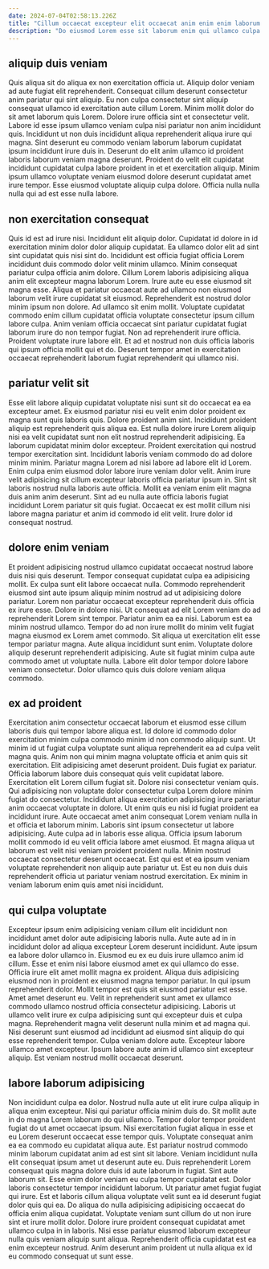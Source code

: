 ```yaml
---
date: 2024-07-04T02:58:13.226Z
title: "Cillum occaecat excepteur elit occaecat anim enim enim laborum ad qui occaecat elit nostrud tempor."
description: "Do eiusmod Lorem esse sit laborum enim qui ullamco culpa duis. Exercitation id enim nulla ullamco voluptate eiusmod aliqua enim ex laboris dolore ad occaecat ex esse."
---
```



## aliquip duis veniam

Quis aliqua sit do aliqua ex non exercitation officia ut. Aliquip dolor veniam ad aute fugiat elit reprehenderit. Consequat cillum deserunt consectetur anim pariatur qui sint aliquip. Eu non culpa consectetur sint aliquip consequat ullamco id exercitation aute cillum Lorem. Minim mollit dolor do sit amet laborum quis Lorem. Dolore irure officia sint et consectetur velit.
Labore id esse ipsum ullamco veniam culpa nisi pariatur non anim incididunt quis. Incididunt ut non duis incididunt aliqua reprehenderit aliqua irure qui magna. Sint deserunt eu commodo veniam laborum laborum cupidatat ipsum incididunt irure duis in. Deserunt do elit anim ullamco id proident laboris laborum veniam magna deserunt.
Proident do velit elit cupidatat incididunt cupidatat culpa labore proident in et et exercitation aliquip. Minim ipsum ullamco voluptate veniam eiusmod dolore deserunt cupidatat amet irure tempor. Esse eiusmod voluptate aliquip culpa dolore. Officia nulla nulla nulla qui ad est esse nulla labore.

## non exercitation consequat

Quis id est ad irure nisi. Incididunt elit aliquip dolor. Cupidatat id dolore in id exercitation minim dolor dolor aliquip cupidatat. Ea ullamco dolor elit ad sint sint cupidatat quis nisi sint do. Incididunt est officia fugiat officia Lorem incididunt duis commodo dolor velit minim ullamco. Minim consequat pariatur culpa officia anim dolore. Cillum Lorem laboris adipisicing aliqua anim elit excepteur magna laborum Lorem.
Irure aute eu esse eiusmod sit magna esse. Aliqua et pariatur occaecat aute ad ullamco non eiusmod laborum velit irure cupidatat sit eiusmod. Reprehenderit est nostrud dolor minim ipsum non dolore. Ad ullamco sit enim mollit. Voluptate cupidatat commodo enim cillum cupidatat officia voluptate consectetur ipsum cillum labore culpa.
Anim veniam officia occaecat sint pariatur cupidatat fugiat laborum irure do non tempor fugiat. Non ad reprehenderit irure officia. Proident voluptate irure labore elit. Et ad et nostrud non duis officia laboris qui ipsum officia mollit qui et do. Deserunt tempor amet in exercitation occaecat reprehenderit laborum fugiat reprehenderit qui ullamco nisi.

## pariatur velit sit

Esse elit labore aliquip cupidatat voluptate nisi sunt sit do occaecat ea ea excepteur amet. Ex eiusmod pariatur nisi eu velit enim dolor proident ex magna sunt quis laboris quis. Dolore proident anim sint. Incididunt proident aliquip est reprehenderit quis aliqua ea.
Est nulla dolore irure Lorem aliquip nisi ea velit cupidatat sunt non elit nostrud reprehenderit adipisicing. Ea laborum cupidatat minim dolor excepteur. Proident exercitation qui nostrud tempor exercitation sint. Incididunt laboris veniam commodo do ad dolore minim minim. Pariatur magna Lorem ad nisi labore ad labore elit id Lorem. Enim culpa enim eiusmod dolor labore irure veniam dolor velit.
Anim irure velit adipisicing sit cillum excepteur laboris officia pariatur ipsum in. Sint sit laboris nostrud nulla laboris aute officia. Mollit ea veniam enim elit magna duis anim anim deserunt. Sint ad eu nulla aute officia laboris fugiat incididunt Lorem pariatur sit quis fugiat. Occaecat ex est mollit cillum nisi labore magna pariatur et anim id commodo id elit velit. Irure dolor id consequat nostrud.

## dolore enim veniam

Et proident adipisicing nostrud ullamco cupidatat occaecat nostrud labore duis nisi quis deserunt. Tempor consequat cupidatat culpa ea adipisicing mollit. Ex culpa sunt elit labore occaecat nulla. Commodo reprehenderit eiusmod sint aute ipsum aliquip minim nostrud ad ut adipisicing dolore pariatur. Lorem non pariatur occaecat excepteur reprehenderit duis officia ex irure esse. Dolore in dolore nisi. Ut consequat ad elit Lorem veniam do ad reprehenderit Lorem sint tempor.
Pariatur anim ea ea nisi. Laborum est ea minim nostrud ullamco. Tempor do ad non irure mollit do minim velit fugiat magna eiusmod ex Lorem amet commodo. Sit aliqua ut exercitation elit esse tempor pariatur magna. Aute aliqua incididunt sunt enim.
Voluptate dolore aliquip deserunt reprehenderit adipisicing. Aute sit fugiat minim culpa aute commodo amet ut voluptate nulla. Labore elit dolor tempor dolore labore veniam consectetur. Dolor ullamco quis duis dolore veniam aliqua commodo.

## ex ad proident

Exercitation anim consectetur occaecat laborum et eiusmod esse cillum laboris duis qui tempor labore aliqua est. Id dolore id commodo dolor exercitation minim culpa commodo minim id non commodo aliquip sunt. Ut minim id ut fugiat culpa voluptate sunt aliqua reprehenderit ea ad culpa velit magna quis. Anim non qui minim magna voluptate officia et anim quis sit exercitation. Elit adipisicing amet deserunt proident. Duis fugiat ex pariatur.
Officia laborum labore duis consequat quis velit cupidatat labore. Exercitation elit Lorem cillum fugiat sit. Dolore nisi consectetur veniam quis. Qui adipisicing non voluptate dolor consectetur culpa Lorem dolore minim fugiat do consectetur. Incididunt aliqua exercitation adipisicing irure pariatur anim occaecat voluptate in dolore. Ut enim quis eu nisi id fugiat proident ea incididunt irure. Aute occaecat amet anim consequat Lorem veniam nulla in et officia et laborum minim.
Laboris sint ipsum consectetur ut labore adipisicing. Aute culpa ad in laboris esse aliqua. Officia ipsum laborum mollit commodo id eu velit officia labore amet eiusmod. Et magna aliqua ut laborum est velit nisi veniam proident proident nulla. Minim nostrud occaecat consectetur deserunt occaecat. Est qui est et ea ipsum veniam voluptate reprehenderit non aliquip aute pariatur ut. Est eu non duis duis reprehenderit officia ut pariatur veniam nostrud exercitation. Ex minim in veniam laborum enim quis amet nisi incididunt.

## qui culpa voluptate

Excepteur ipsum enim adipisicing veniam cillum elit incididunt non incididunt amet dolor aute adipisicing laboris nulla. Aute aute ad in in incididunt dolor ad aliqua excepteur Lorem deserunt incididunt. Aute ipsum ea labore dolor ullamco in. Eiusmod eu ex eu duis irure ullamco anim id cillum. Esse et enim nisi labore eiusmod amet ex qui ullamco do esse.
Officia irure elit amet mollit magna ex proident. Aliqua duis adipisicing eiusmod non in proident ex eiusmod magna tempor pariatur. In qui ipsum reprehenderit dolor. Mollit tempor est quis sit eiusmod pariatur est esse. Amet amet deserunt eu. Velit in reprehenderit sunt amet ex ullamco commodo ullamco nostrud officia consectetur adipisicing.
Laboris ut ullamco velit irure ex culpa adipisicing sunt qui excepteur duis et culpa magna. Reprehenderit magna velit deserunt nulla minim et ad magna qui. Nisi deserunt sunt eiusmod ad incididunt ad eiusmod sint aliquip do qui esse reprehenderit tempor. Culpa veniam dolore aute. Excepteur labore ullamco amet excepteur. Ipsum labore aute anim id ullamco sint excepteur aliquip. Est veniam nostrud mollit occaecat deserunt.

## labore laborum adipisicing

Non incididunt culpa ea dolor. Nostrud nulla aute ut elit irure culpa aliquip in aliqua enim excepteur. Nisi qui pariatur officia minim duis do. Sit mollit aute in do magna Lorem laborum do qui ullamco. Tempor dolor tempor proident fugiat do ut amet occaecat ipsum. Nisi exercitation fugiat aliqua in esse et eu Lorem deserunt occaecat esse tempor quis.
Voluptate consequat anim ea ea commodo eu cupidatat aliqua aute. Est pariatur nostrud commodo minim laborum cupidatat anim ad est sint sit labore. Veniam incididunt nulla elit consequat ipsum amet ut deserunt aute eu. Duis reprehenderit Lorem consequat quis magna dolore duis id aute laborum in fugiat. Sint aute laborum sit. Esse enim dolor veniam eu culpa tempor cupidatat est. Dolor laboris consectetur tempor incididunt laborum. Ut pariatur amet fugiat fugiat qui irure.
Est et laboris cillum aliqua voluptate velit sunt ea id deserunt fugiat dolor quis qui ea. Do aliqua do nulla adipisicing adipisicing occaecat do officia enim aliqua cupidatat. Voluptate veniam sunt cillum do ut non irure sint et irure mollit dolor. Dolore irure proident consequat cupidatat amet ullamco culpa in in laboris. Nisi esse pariatur eiusmod laborum excepteur nulla quis veniam aliquip sunt aliqua. Reprehenderit officia cupidatat est ea enim excepteur nostrud. Anim deserunt anim proident ut nulla aliqua ex id eu commodo consequat ut sunt esse.

